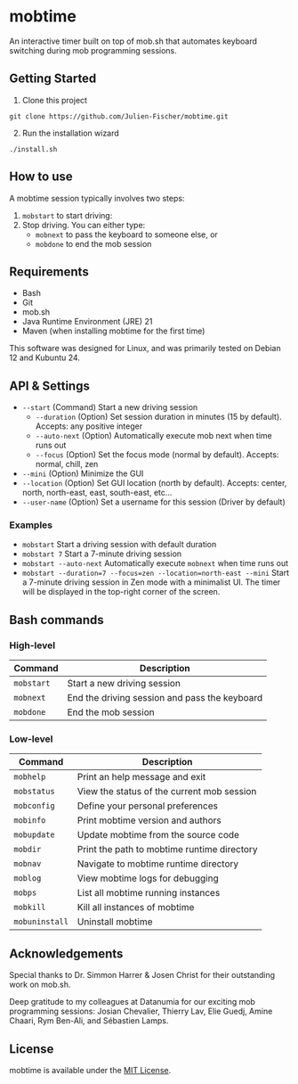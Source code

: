 # mobtime

An interactive timer built on top of mob.sh that automates keyboard switching during mob programming sessions.

## Getting Started

1. Clone this project

```
git clone https://github.com/Julien-Fischer/mobtime.git
```

2. Run the installation wizard

```
./install.sh
```

## How to use

A mobtime session typically involves two steps:

1. `mobstart` to start driving:
2. Stop driving. You can either type:
    - `mobnext` to pass the keyboard to someone else, or
    - `mobdone` to end the mob session 

## Requirements

- Bash
- Git
- mob.sh
- Java Runtime Environment (JRE) 21
- Maven (when installing mobtime for the first time)

This software was designed for Linux, and was primarily tested on Debian 12 and Kubuntu 24. 

## API & Settings

- `--start`      (Command) Start a new driving session
  - `--duration` (Option)  Set session duration in minutes (15 by default). Accepts: any positive integer
  - `--auto-next`     (Option)  Automatically execute mob next when time runs out
  - `--focus`    (Option)  Set the focus mode (normal by default). Accepts: normal, chill, zen
- `--mini`       (Option)  Minimize the GUI
- `--location`   (Option)  Set GUI location (north by default). Accepts: center, north, north-east, east, south-east, etc...
- `--user-name`  (Option)  Set a username for this session (Driver by default)

### Examples

- `mobstart` Start a driving session with default duration
- `mobstart 7` Start a 7-minute driving session
- `mobstart --auto-next` Automatically execute `mobnext` when time runs out
- `mobstart --duration=7 --focus=zen --location=north-east --mini` Start a 7-minute driving session in Zen mode with a minimalist UI. The timer will be displayed in the top-right corner of the screen.

## Bash commands

### High-level

| Command        | Description                                   |
|----------------|-----------------------------------------------|
| `mobstart`     | Start a new driving session                   |
| `mobnext`      | End the driving session and pass the keyboard |
| `mobdone`      | End the mob session                           |

### Low-level

| Command        | Description                                  |
|----------------|----------------------------------------------|
| `mobhelp`      | Print an help message and exit               |
| `mobstatus`    | View the status of the current mob session   |
| `mobconfig`    | Define your personal preferences             |
| `mobinfo`      | Print mobtime version and authors            |
| `mobupdate`    | Update mobtime from the source code          |
| `mobdir`       | Print the path to mobtime runtime directory  |
| `mobnav`       | Navigate to mobtime runtime directory        |
| `moblog`       | View mobtime logs for debugging              |
| `mobps`        | List all mobtime running instances           |
| `mobkill`      | Kill all instances of mobtime                |
| `mobuninstall` | Uninstall mobtime                            |

## Acknowledgements

Special thanks to Dr. Simmon Harrer & Josen Christ for their outstanding work on mob.sh.

Deep gratitude to my colleagues at Datanumia for our exciting mob programming sessions: 
Josian Chevalier, Thierry Lav, Elie Guedj, Amine Chaari, Rym Ben-Ali, and Sébastien Lamps.

## License

mobtime is available under the [MIT License](https://opensource.org/licenses/MIT).
